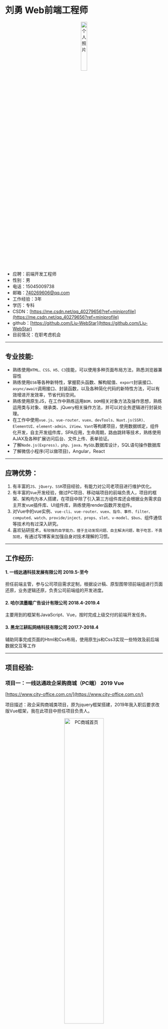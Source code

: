 # 刘勇 	Web前端工程师

<div align=center><img src="https://static.zanzu88.com/2020-386yh-admin/2020092320200923090649ftgi.jpg" alt="个人照片" width="20%"/></div>

- 应聘：前端开发工程师
- 性别：男	
- 电话：15045009738
- 邮箱：740269606@qq.com
- 工作经验：3年		
- 学历：专科
- CSDN：[https://me.csdn.net/qq_40279656?ref=miniprofile](https://me.csdn.net/qq_40279656?ref=miniprofile)
- github：[https://github.com/Liu-WebStar](https://github.com/Liu-WebStar)
- 目前情况：在职考虑机会		

----------------------------------------------------
## 专业技能:
- 熟练使用`HTML、CSS、H5、C3`技能，可以使用多种页面布局方法，熟悉浏览器兼容性
- 熟练使用`ES6`等各种新特性，掌握箭头函数、解构赋值、`export`封装接口、`async/await`调用接口、封装函数，以及各种简化代码的新特性方法，可以有效增进开发效率，节省代码空间。
- 熟练使用原生JS，在工作中熟练运用`BOM，DOM`相关对象方法及操作思想，熟练运用类与对象、继承类、jQuery相关操作方法，并可以对业务逻辑进行封装处理。
- 在工作中使用`vue.js、vue-router、vuex、devTools、Nuxt.js(SSR)、ElementUI、element-admin、iView、Vant`等构建项目，使用数据绑定，组件化开发，自主开发组件库，SPA应用，生命周期，路由跳转等技术，熟练使用AJAX及各种扩展访问后台、文件上传、表单验证。
- 了解`Node.js(Express)，php，java，MySQL`数据库设计，SQL语句操作数据库
- 了解微信小程序(可以做项目)，Angular，React

----------------------------------------------------
## 应聘优势：
1. 有丰富的`JS、jQuery、SSR`项目经验，有能力对公司老项目进行维护优化。
2. 有丰富的`Vue`开发经验，做过PC项目、移动端项目的前端负责人，项目的框架、架构均为本人搭建，在项目中除了引入第三方组件库还会根据业务需求自主开发vue插件库、UI组件库，熟练使用render函数开发组件。
3. 对Vue中的vue实例、`vue-cli、vue-router、vuex、指令、事件、filter、computed、watch、provide/inject、props、slot、v-model、$bus`、组件通信等技术均有过深入研究。
4. 喜欢钻研技术，`有较强的自学能力，擅于主动发现问题、自主解决问题，敢于吃苦，不畏加班`，有通过写博客来加强自身对技术理解的习惯。

----------------------------------------------------
## 工作经历:
#### 1. 一线达通科技发展有限公司	2019.5-至今
担任前端主管，参与公司项目需求定制，根据设计稿、原型图带领前端组进行页面还原，业务逻辑还原，负责公司前端组的开发进度。
#### 2. 哈尔滨墨瞳广告设计有限公司	2018.4-2019.4
主要用到的框架有JavaScript、Vue，按时完成上级交付的前端开发任务。
#### 3. 黑龙江耕耘网络科技有限公司	2017.7-2018.4
辅助同事完成页面的Html和Css布局，使用原生js和Css3实现一些特效及前后端数据交互等工作

----------------------------------------------------
## 项目经验:
### 项目一：一线达通政企采购商城（PC端） 2019 Vue
[https://www.city-office.com.cn/](https://www.city-office.com.cn/)

项目描述：政企采购商城类项目，原为jquery框架搭建，2019年我入职后要求改版Vue框架，我在此项目中担任项目负责人。

<div align=center><img src="https://static.zanzu88.com/2020-386yh-admin/2020092320200923084627k41z.png" alt="PC商城首页" width="50%"/></div>

#### 技术要点：
1. 主要应用技术有HTML5，CSS3，vue，vue-router，axios，pubsub.js，组件通信，组件化开发等。
2. 项目引入了iView组件库，自主开发组件库如骨架屏、级联选择器、复选框组、单选框组、消息通知、面包屑导航等，自主开发插件库如全局函数、自定义指令、过滤器等。
3. 商城在上线前发现百度并不能爬取单页面的数据，项目有很严重的SEO收录问题，后来我通过采用history模式+prerender-spa-plugin(单页面应用打包成多页面的插件)技术解决了公司交给我的SEO优化问题。
4. 开发业务逻辑时在vue-cli自带的热部署服务器不能直接访问Apache服务器上的后端接口，每次修改都要打包后放到Apache服务器上才能测试，后来通过vue.config.js中的devServer.proxy代理服务器的方法解决了开发中频繁打包进行测试的问题。
5. 解决了微信支付、支付宝支付等付款问题。
6. 主要模块：我主要负责的模块有登录、首页、购物车、部分个人中心、部分公司官网等，其它主要模块还有商品列表、商品详情、合作申请、帮助中心、子站点等业务模块。
7. 落地报务商申请页面含有大量表单验证及提示功能，包括字段验证、三级联动、文件上传限制数量/大小/类型等。

### 项目二：一线达通政企采购商城（移动端） 2020 Vue
[https://www.city-office.com.cn/mobile_shop](https://www.city-office.com.cn/mobile_shop)

项目描述：商城类项目，在PC端商城上线且维护稳定后公司要求开发移动端商城，我在此项目中担任项目负责人。

<div align=center><img src="https://static.zanzu88.com/2020-386yh-admin/2020092320200923084630zv72.png" alt="H5购物车" width="50%"/></div>

#### 技术要点：
1. 主要应用技术有HTML5，CSS3，vue，vue-router，axios，组件通信，组件化开发等。
2. 项目引入了vant组件库，自主开发UI功能组件库如阴影弹窗、全屏弹窗、时间线、评分组件等，自主开发插件库如全局函数控制页面Loading、自定义指令、过滤器等，项目中实现了图片懒加载、列表页上拉刷新、下拉加载数据等功能。
3. 使用amfe-flexible和postcss-pxtorem实现了rem自动转换的功能，其中amfe-flexible插件进行初始化HTML根节点的font-size，postcss-pxtorem插件实现把项目中的px单位自动转换成rem单位；使用border.css解决关于border的手机DPR问题。
4. 由于在PC端访问项目时视窗过宽，amfe-flexible插件会给html设置100+的像素值，导致PC端项目界面过大没法查看，因此通过在main.js中自定义了一个方法限制了html的最大font-size值为75px，以解决了PC端查看项目界面过大的问题。
5. 由于PC端商城即采用前后端分离的方式开发，所以很多接口和业务逻辑都可以参考PC端项目，大大的节省了开发消耗。

### 项目三：一线达通落地服务商平台（PC端） 2019 tpl

项目描述：针对商城下游服务商开发的一个服务商平台，我公司在该平台派发订单，服务商通过该平台接收订单并负责配送、售后等客户服务相关业务，在该项目中，管理员角色可以自主添加/删除公司内部成员并为其创建平台账号并做功能权限限制。

<div align=center><img src="https://static.zanzu88.com/2020-386yh-admin/2020092320200923084634teck.png" alt="服务商系统登录页" width="50%"/></div>

<div align=center><img src="https://static.zanzu88.com/2020-386yh-admin/2020092320200923084637k11a.png" alt="服务商系统首页" width="50%"/></div>

#### 技术要点：
1. 主要应用技术有H5桌面通知，Css3动画，websocket，smarty模版，原生JS，jQuery。
2. 该项目中的所有功能组件均为自主开发，比如自定义复杂表格、弹窗、消息通知、文件上传、表单验证提示等。
3. 该项目通过websocket、H5桌面通知、页面消息提示组件等技术配合实现了通知中心模块的相关功能。
4. 开发这个项目时我是第一次接触smarty模版，因为我有express和ejs技术基础，所以通过简单的了解后能够迅速上手构建smarty动态模版结构。
主要模块：我主要负责的模块有订单模块、售后模块、通知中心模块、权限管理等，其它主要模块还有首页、发票、结算、报备、服务商管理、帮助中心、个人中心等业务模块。

### 项目四：一线达通总公司内部管理平台（PC端） 2019 tpl

项目描述：一线达通内部管理平台是一个tpl老项目，功能模块非常多，主要业务功能有采购商城的商品上下架，添加/编辑商品，落地服务商平台的订单派发，订单结算，发票管理，项目管理，网站配置等业务功能。

<div align=center><img src="https://static.zanzu88.com/2020-386yh-admin/2020092320200923084634teck.png" alt="内部管理平台登录页" width="50%"/></div>

<div align=center><img src="https://static.zanzu88.com/2020-386yh-admin/2020092320200923085837lunf.png" alt="内部管理平台首页" width="50%"/></div>

#### 技术要点：
1. 主要应用技术有H5桌面通知，Css3动画，websocket，smarty模版，原生JS，jQuery。
2. 该项目是上线了很多年的老项目，样式功能都很旧，是我到公司接手的第一个项目，项目要求就是样式迭代、功能迭代，由于功能模块特别多，所以当时花了很长时间做迭代开发和测试。
3. 开发过程中克服了websocked实时通信的技术困难。
4. 该项目中涉及到了大量的前后端数据交互的功能开发，和大量的表单功能、表单验证功能开发。


----------------------------------------------------
*简历更新时间：2020年9月22日*</br>
**感谢您的阅读**
